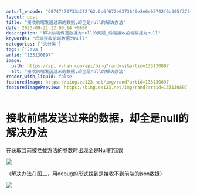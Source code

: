 ```yaml
---
arturl_encode: "68747470733a2f2f62:6c6f672e6373646e2e6e65742f6d305f37343338363231382f:61727469636c652f64657461696c732f313333313330383937"
layout: post
title: "接收前端发送过来的数据,却全是null的解决办法"
date: 2023-09-21 12:00:14 +0800
description: "解决前端传递数据为null的问题_后端接收前端数据为null"
keywords: "后端接收前端数据为null"
categories: ['未分类']
tags: ['Java']
artid: "133130897"
image:
  path: https://api.vvhan.com/api/bing?rand=sj&artid=133130897
  alt: "接收前端发送过来的数据,却全是null的解决办法"
render_with_liquid: false
featuredImage: https://bing.ee123.net/img/rand?artid=133130897
featuredImagePreview: https://bing.ee123.net/img/rand?artid=133130897
---
```


# 接收前端发送过来的数据，却全是null的解决办法

在获取当前被拦截方法的参数时出现全是Null的错误

![](https://i-blog.csdnimg.cn/blog_migrate/db808e089b07d40cee5ba4036a96323d.png)

（解决办法在图二，用debug的形式找到是接收不到前端的json数据）

![](https://i-blog.csdnimg.cn/blog_migrate/cf256b31702573cd5e5db10f4136bc5f.png)